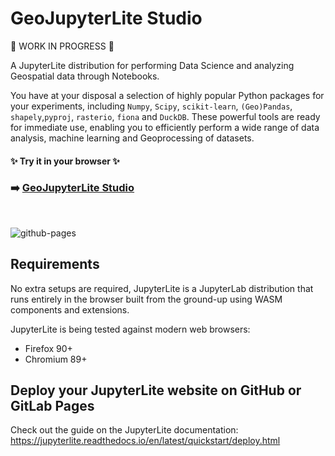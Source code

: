 # GeoJupyterLite Studio

🚧 WORK IN PROGRESS 🚧

A JupyterLite distribution for performing Data Science and analyzing Geospatial data through Notebooks.

You have at your disposal a selection of highly popular Python packages for your experiments, including `Numpy`, `Scipy`, `scikit-learn`, `(Geo)Pandas`, `shapely`,`pyproj`, `rasterio`, `fiona` and `DuckDB`. These powerful tools are ready for immediate use, enabling you to efficiently perform a wide range of data analysis, machine learning and Geoprocessing of datasets.

#### ✨ Try it in your browser ✨

###  ➡️ [GeoJupyterLite Studio](https://ahuarte47.github.io/geojupyterlite/lab/index.html)

<br/>

![github-pages](https://user-images.githubusercontent.com/591645/120649478-18258400-c47d-11eb-80e5-185e52ff2702.gif)

## Requirements

No extra setups are required, JupyterLite is a JupyterLab distribution that runs entirely in the browser built
from the ground-up using WASM components and extensions.

JupyterLite is being tested against modern web browsers:

- Firefox 90+
- Chromium 89+

## Deploy your JupyterLite website on GitHub or GitLab Pages

Check out the guide on the JupyterLite documentation: https://jupyterlite.readthedocs.io/en/latest/quickstart/deploy.html
